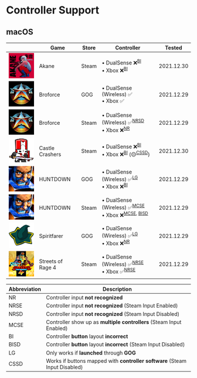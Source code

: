 # Controller Support

## macOS

|                                                                                        | Game              | Store | Controller                                                                                               | Tested     |
| -------------------------------------------------------------------------------------- | ----------------- | ----- | -------------------------------------------------------------------------------------------------------- | ---------- |
| <img src="Pictures/Akane.png" alt="Akane" style="zoom:25%;" />                         | Akane             | Steam | • DualSense ❌<sup>[BI](#bi)</sup> <br/> • Xbox ❌<sup>[BI](#bi)</sup>                                   | 2021.12.30 |
| <img src="Pictures/Broforce.png" alt="Broforce" style="zoom:25%;" />                   | Broforce          | GOG   | • DualSense (Wireless) ✅ <br/> • Xbox ✅                                                                | 2021.12.29 |
| <img src="Pictures/Broforce.png" alt="Broforce" style="zoom:25%;" />                   | Broforce          | Steam | • DualSense (Wireless) ✅<sup>[NRSD](#nrsd)</sup> <br/> • Xbox ❌<sup>[NR](#nr)</sup>                    | 2021.12.29 |
| <img src="Pictures/Castle Crashers.png" alt="Castle Crashers" style="zoom:25%;" />     | Castle Crashers   | Steam | • DualSense ❌<sup>[BI](#bi)</sup> <br/> • Xbox ❌<sup>[BI](#bi)</sup> (🟡<sup>[CSSD](#cssd)</sup>)      | 2021.12.30 |
| <img src="Pictures/HUNTDOWN.png" alt="HUNTDOWN" style="zoom:25%;" />                   | HUNTDOWN          | GOG   | • DualSense (Wireless) ✅<sup>[LG](#lg)</sup> <br/> • Xbox ❌<sup>[BI](#bi)</sup>                        | 2021.12.29 |
| <img src="Pictures/HUNTDOWN.png" alt="HUNTDOWN" style="zoom:25%;" />                   | HUNTDOWN          | Steam | • DualSense (Wireless) ✅<sup>[MCSE](#mcse)</sup> <br/> • Xbox ❌<sup>[MCSE](#mcse), [BISD](#bisd)</sup> | 2021.12.29 |
| <img src="Pictures/Spiritfarer.png" alt="Spiritfarer" style="zoom:25%;" />             | Spiritfarer       | GOG   | • DualSense (Wireless) ✅<sup>[LG](#lg)</sup> <br/> • Xbox ❌<sup>[NR](#nr)                              | 2021.12.29 |
| <img src="Pictures/Streets of Rage 4.png" alt="Streets of Rage 4" style="zoom:25%;" /> | Streets of Rage 4 | Steam | • DualSense (Wireless) ✅<sup>[NRSE](#nrse)</sup> <br/> • Xbox ✅<sup>[NRSE](#nrse)</sup>                | 2021.12.29 |

| Abbreviation            | Description                                                                 |
| ----------------------- | --------------------------------------------------------------------------- |
| <a name="nr">NR</a>     | Controller input **not recognized**                                         |
| <a name="nrse">NRSE</a> | Controller input **not recognized** (Steam Input Enabled)                   |
| <a name="nrsd">NRSD</a> | Controller input **not recognized** (Steam Input Disabled)                  |
| <a name="mcse">MCSE</a> | Controller show up as **multiple controllers** (Steam Input Enabled)        |
| <a name="bi">BI</a>     | Controller **button** layout **incorrect**                                  |
| <a name="bisd">BISD</a> | Controller **button** layout **incorrect** (Steam Input Disabled)           |
| <a name="lg">LG</a>     | Only works if **launched** through **GOG**                                  |
| <a name="cssd">CSSD</a> | Works if buttons mapped with **controller software** (Steam Input Disabled) |
